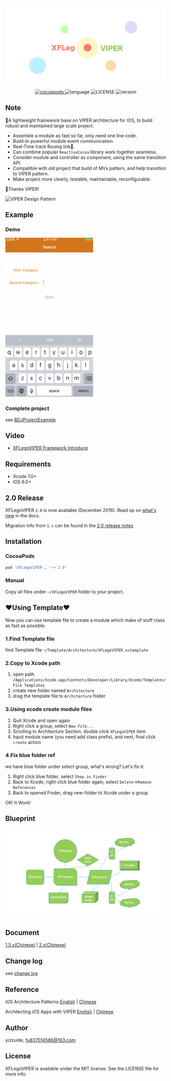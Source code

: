 <p align="center">
    <img src="./ScreenShot/logo.png" alt="logo" width="499"/>
</p>
<p align="center">
  <a href="http://cocoadocs.org/docsets/XFLegoVIPER">
  	<img src="https://img.shields.io/badge/cocoapods-v2.0.0-brightgreen.svg" alt="cocoapods" />
  </a>
  <img src="https://img.shields.io/badge/language-ObjC-orange.svg" alt="language" />
  <img src="https://img.shields.io/npm/l/express.svg" alt="LICENSE" />
  <img src="https://img.shields.io/badge/platform-ios6%2B-green.svg" alt="version" />
</p>

## Note
🚀A lightweight framework base on VIPER architecture for IOS, to build robust and maintained large scale project.
* Assemble a module as fast so far, only need one line code.
* Build-In powerful module event communication.
* Real-Time track Rouing link💫.
* Can combine popular `ReactiveCocoa` library work together seamless.
* Consider module and controller as component, using the same transition API.
* Compatible with old project that build of MVx pattern, and help transition to VIPER pattern.
* Make project more clearly, testable, maintainable, reconfigurable.

🍺Thanks VIPER!

![VIPER Design Pattern](https://www.objc.io/images/issue-13/2014-06-07-viper-intro-0a53d9f8.jpg)

## Example
### Demo
![Demo](./ScreenShot/usage.gif)

### Complete project
see [BDJProjectExample](https://github.com/yizzuide/BDJProjectExample)

## Video
* [XFLegoVIPER Framework Introduce](https://pan.baidu.com/s/1mhZHRQC)


## Requirements
* Xcode 7.0+
* IOS 6.0+

## 2.0 Release
XFLegoVIPER `2.0` is now available (December 2016). Read up on [what's new](https://github.com/yizzuide/XFLegoVIPER/wiki/Getting-Started) in the docs.

Migration info from `1.x` can be found in the [2.0 release notes](./RELEASE.md)

## Installation
### CocoaPods
```ruby
pod 'XFLegoVIPER', '~> 2.0'
```

### Manual
Copy all files under `~/XFLegoVIPER` folder  to your project.

## ❤Using Template❤
Now you can use template file to create a module which make of stuff class as fast as possible.
### 1.Find Template file 
find Template file  `~/Template/Architecture/XFLegoVIPER.xctemplate`

### 2.Copy to Xcode path
1. open path `/Applications/Xcode.app/Contents/Developer/Library/Xcode/Templates/File Templates`
2. create new folder named `Architecture`
3. drag the template file to `Architecture` folder

### 3.Using xcode create module files
1. Quit Xcode and open again
2. Right click a group, select `New File...`
3. Scrolling to Architecture Section, double click `XFLegoVIPER` item
4. Input module name (you need add class prefix), and next, final click `create` action

### 4.Fix blue folder ref
we have blue folder under select group, what's wrong? Let's fix it:

1. Right click blue folder, select `Show in Finder`
2. Back to Xcode, right click blue folder again, select `Delete`->`Remove References`
3. Back to opened Finder, drag new-folder to Xcode under a group

OK! It Work!

## Blueprint
![XFLegoVIPER construct](./ScreenShot/framework.png)

## Document
[1.5.x(Chinese)](./README1_5_x.md) | [2.x(Chinese)](https://github.com/yizzuide/XFLegoVIPER/wiki/Getting-Started)

## Change log
see [change log](./RELEASE.md)

## Reference
iOS Architecture Patterns [English](https://medium.com/ios-os-x-development/ios-architecture-patterns-ecba4c38de52#.6tpii2lax) | [Chinese](http://www.cocoachina.com/ios/20160108/14916.html?utm_source=tuicool&utm_medium=referral)

Architecting iOS Apps with VIPER [English](https://www.objc.io/issues/13-architecture/viper/) | [Chinese](https://objccn.io/issue-13-5/)

## Author
yizzuide, fu837014586@163.com

## License
XFLegoVIPER is available under the MIT license. See the LICENSE file for more info.

